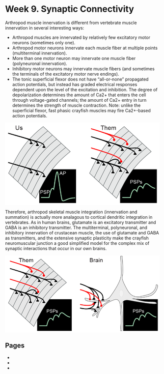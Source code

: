 # Week 9. Synaptic Connectivity 

Arthropod muscle innervation is different from vertebrate muscle innervation in several interesting ways:
- Arthropod muscles are innervated by relatively few excitatory motor neurons (sometimes only one).
- Arthropod motor neurons innervate each muscle fiber at multiple points (multiterminal innervation).
- More than one motor neuron may innervate one muscle fiber (polyneuronal innervation).
- Inhibitory motor neurons may innervate muscle fibers (and sometimes the terminals of the excitatory motor nerve endings).
- The tonic superficial flexor does not have “all-or-none” propagated action potentials, but instead has graded electrical responses dependent upon the level of the excitation and inhibition. The degree of depolarization determines the amount of Ca2+ that enters the cell through voltage-gated channels; the amount of Ca2+ entry in turn determines the strength of muscle contraction. Note: unlike the superficial flexor, fast phasic crayfish muscles may fire Ca2+-based action potentials.

<img src='https://github.com/neurologic/Neurophysiology-Lab/blob/main/images/fig.A.3-Comparison_with_Skeletal_Muscle.png?raw=True' width="600" alt='arthoropod versus vertebrate muscle innervation' align="center"/>

Therefore, arthropod skeletal muscle integration (innervation and summation) is actually more analagous to cortical dendritic integration in vertebrates. As in human brains, glutamate is an excitatory transmitter and GABA is an inhibitory transmitter. The multiterminal, polyneuronal, and inhibitory innervation of crustacean muscle, the use of glutamate and GABA as transmitters, and the extensive synaptic plasticity make the crayfish neuromuscular junction a good simplified model for the complex mix of synaptic interactions that occur in our own brains.

<img src='https://github.com/neurologic/Neurophysiology-Lab/blob/main/images/fig.A.4-Comparison_with_Brain_Synapses.png?raw=True' width="600" alt='arthoropod versus vertebrate muscle innervation' align="center"/>


## Pages
- [](../crayfish-synaptic-connectivity/crayfish-synaptic-connectivity_landing.md)
- [](../crayfish-synaptic-connectivity/Data-Explorer_crayfish-synaptic-connectivity.ipynb)
- [](../crayfish-synaptic-connectivity/Responses_crayfish-synaptic-connectivity.ipynb)
